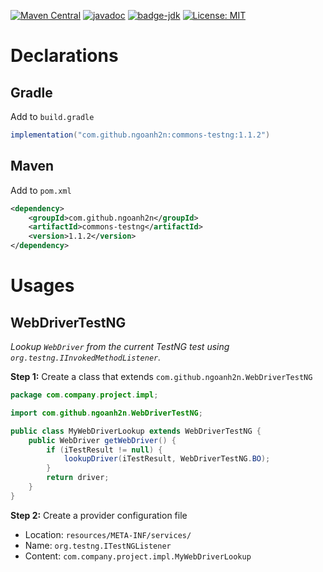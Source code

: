 [![Maven Central](https://maven-badges.herokuapp.com/maven-central/com.github.ngoanh2n/commons-testng/badge.svg)](https://maven-badges.herokuapp.com/maven-central/com.github.ngoanh2n/commons-testng)
[![javadoc](https://javadoc.io/badge2/com.github.ngoanh2n/commons-testng/javadoc.svg)](https://javadoc.io/doc/com.github.ngoanh2n/commons-testng)
[![badge-jdk](https://img.shields.io/badge/jdk-11-blue.svg)](http://www.oracle.com/technetwork/java/javase/downloads/index.html)
[![License: MIT](https://img.shields.io/badge/License-MIT-blueviolet.svg)](https://opensource.org/licenses/MIT)

# Declarations
## Gradle
Add to `build.gradle`
```gradle
implementation("com.github.ngoanh2n:commons-testng:1.1.2")
```

## Maven
Add to `pom.xml`
```xml
<dependency>
    <groupId>com.github.ngoanh2n</groupId>
    <artifactId>commons-testng</artifactId>
    <version>1.1.2</version>
</dependency>
```

# Usages

## WebDriverTestNG
_Lookup `WebDriver` from the current TestNG test using `org.testng.IInvokedMethodListener`._

**Step 1:** Create a class that extends `com.github.ngoanh2n.WebDriverTestNG`
```java
package com.company.project.impl;

import com.github.ngoanh2n.WebDriverTestNG;

public class MyWebDriverLookup extends WebDriverTestNG {
    public WebDriver getWebDriver() {
        if (iTestResult != null) {
            lookupDriver(iTestResult, WebDriverTestNG.BO);
        }
        return driver;
    }
}
```

**Step 2:** Create a provider configuration file
- Location: `resources/META-INF/services/`
- Name: `org.testng.ITestNGListener`
- Content: `com.company.project.impl.MyWebDriverLookup`
